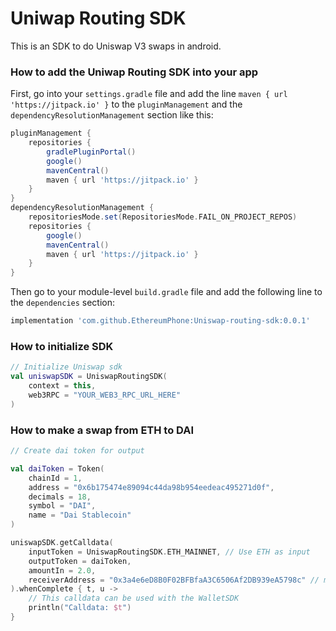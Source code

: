 # Uniwap Routing SDK

This is an SDK to do Uniswap V3 swaps in android.

### How to add the Uniwap Routing SDK into your app

First, go into your `settings.gradle` file and add the line `maven { url 'https://jitpack.io' }` to the `pluginManagement` and the `dependencyResolutionManagement` section like this:

```groovy
pluginManagement {
    repositories {
        gradlePluginPortal()
        google()
        mavenCentral()
        maven { url 'https://jitpack.io' }
    }
}
dependencyResolutionManagement {
    repositoriesMode.set(RepositoriesMode.FAIL_ON_PROJECT_REPOS)
    repositories {
        google()
        mavenCentral()
        maven { url 'https://jitpack.io' }
    }
}
```

Then go to your module-level `build.gradle` file and add the following line to the `dependencies` section:

```groovy
implementation 'com.github.EthereumPhone:Uniswap-routing-sdk:0.0.1'
```

### How to initialize SDK

```kotlin
// Initialize Uniswap sdk
val uniswapSDK = UniswapRoutingSDK(
    context = this,
    web3RPC = "YOUR_WEB3_RPC_URL_HERE"
)
```

### How to make a swap from ETH to DAI

```kotlin
// Create dai token for output

val daiToken = Token(
    chainId = 1,
    address = "0x6b175474e89094c44da98b954eedeac495271d0f",
    decimals = 18,
    symbol = "DAI",
    name = "Dai Stablecoin"
)

uniswapSDK.getCalldata(
    inputToken = UniswapRoutingSDK.ETH_MAINNET, // Use ETH as input
    outputToken = daiToken,
    amountIn = 2.0,
    receiverAddress = "0x3a4e6eD8B0F02BFBfaA3C6506Af2DB939eA5798c" // mhaas.eth
).whenComplete { t, u ->
    // This calldata can be used with the WalletSDK
    println("Calldata: $t")
}
```
